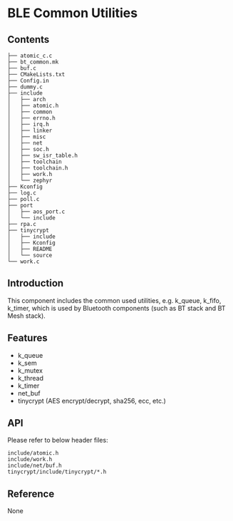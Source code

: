 # BLE Common Utilities

## Contents

```shell
├── atomic_c.c
├── bt_common.mk
├── buf.c
├── CMakeLists.txt
├── Config.in
├── dummy.c
├── include
│   ├── arch
│   ├── atomic.h
│   ├── common
│   ├── errno.h
│   ├── irq.h
│   ├── linker
│   ├── misc
│   ├── net
│   ├── soc.h
│   ├── sw_isr_table.h
│   ├── toolchain
│   ├── toolchain.h
│   ├── work.h
│   └── zephyr
├── Kconfig
├── log.c
├── poll.c
├── port
│   ├── aos_port.c
│   └── include
├── rpa.c
├── tinycrypt
│   ├── include
│   ├── Kconfig
│   ├── README
│   └── source
└── work.c
```

## Introduction

This component includes the common used utilities, e.g. k_queue, k_fifo, k_timer, which is used by Bluetooth components (such as BT stack and BT Mesh stack).

## Features

- k_queue
- k_sem
- k_mutex
- k_thread
- k_timer
- net_buf
- tinycrypt (AES encrypt/decrypt, sha256, ecc, etc.)

## API

Please refer to below header files:

```shell
include/atomic.h
include/work.h
include/net/buf.h
tinycrypt/include/tinycrypt/*.h
```

## Reference

None

